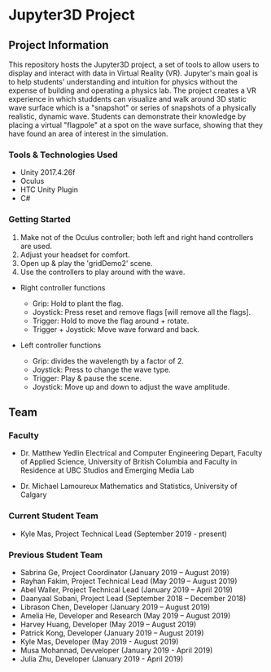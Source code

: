 # Jupyter3D Project

## Project Information

This repository hosts the Jupyter3D project, a set of tools to allow users to display and interact with data in Virtual Reality (VR). Jupyter's main goal is to help students' understanding and intuition for physics without the expense of building and operating a physics lab. The project creates a VR experience in which studdents can visualize and walk around 3D static wave surface which is a "snapshot" or series of snapshots of a physically realistic, dynamic wave. Students can demonstrate their knowledge by placing a virtual "flagpole" at a spot on the wave surface, showing that they have found an area of interest in the simulation. 

### Tools & Technologies Used
- Unity 2017.4.26f
- Oculus
- HTC Unity Plugin
- C#

### Getting Started
1. Make not of the Oculus controller; both left and right hand controllers are used. 
2. Adjust your headset for comfort. 
3. Open up & play the 'gridDemo2' scene.
4. Use the controllers to play around with the wave.
  - Right controller functions
    - Grip: Hold to plant the flag.
    - Joystick: Press reset and remove flags [will remove all the flags].
    - Trigger: Hold to move the flag around + rotate.
    - Trigger + Joystick: Move wave forward and back.
    
  - Left controller functions
    - Grip: divides the wavelength by a factor of 2. 
    - Joystick: Press to change the wave type. 
    - Trigger: Play & pause the scene. 
    - Joystick: Move up and down to adjust the wave amplitude. 
 

## Team

### Faculty
- Dr. Matthew Yedlin 
  Electrical and Computer Engineering Depart, Faculty of Applied Science, University of British Columbia
  and Faculty in Residence at UBC Studios and Emerging Media Lab

- Dr. Michael Lamoureux
  Mathematics and Statistics, University of Calgary
  
### Current Student Team
- Kyle Mas, Project Technical Lead (September 2019 - present)


### Previous Student Team
- Sabrina Ge, Project Coordinator (January 2019 – August 2019)
- Rayhan Fakim, Project Technical Lead (May 2019 – August 2019)
- Abel Waller, Project Technical Lead (January 2019 – April 2019)
- Daanyaal Sobani, Project Lead (September 2018 – December 2018)
- Librason Chen, Developer (January 2019 – August 2019)
- Amelia He, Developer and Research (May 2019 – August 2019)
- Harvey Huang, Developer (May 2019 – August 2019)
- Patrick Kong, Developer (January 2019 – August 2019)
- Kyle Mas, Developer (May 2019 - August 2019)
- Musa Mohannad, Devveloper (January 2019 - April 2019)
- Julia Zhu, Developer (January 2019 - April 2019)
